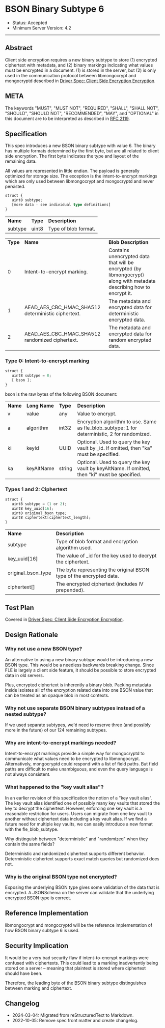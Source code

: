 # BSON Binary Subtype 6

- Status: Accepted
- Minimum Server Version: 4.2

______________________________________________________________________

## Abstract

Client side encryption requires a new binary subtype to store (1) encrypted ciphertext with metadata, and (2) binary
markings indicating what values must be encrypted in a document. (1) is stored in the server, but (2) is only used in
the communication protocol between libmongocrypt and mongocryptd described in
[Driver Spec: Client Side Encryption Encryption](https://github.com/mongodb/specifications/tree/master/source/client-side-encryption/client-side-encryption.rst).

## META

The keywords "MUST", "MUST NOT", "REQUIRED", "SHALL", "SHALL NOT", "SHOULD", "SHOULD NOT", "RECOMMENDED", "MAY", and
"OPTIONAL" in this document are to be interpreted as described in [RFC 2119](https://www.ietf.org/rfc/rfc2119.txt).

## Specification

This spec introduces a new BSON binary subtype with value 6. The binary has multiple formats determined by the first
byte, but are all related to client side encryption. The first byte indicates the type and layout of the remaining data.

All values are represented in little endian. The payload is generally optimized for storage size. The exception is the
intent-to-encrypt markings which are only used between libmongocrypt and mongocryptd and never persisted.

```typescript
struct {
   uint8 subtype;
   [more data - see individual type definitions]
}
```

|          |          |                      |
| -------- | -------- | -------------------- |
| **Name** | **Type** | **Description**      |
| subtype  | uint8    | Type of blob format. |

|          |                                                    |                                                                                                                       |
| -------- | -------------------------------------------------- | --------------------------------------------------------------------------------------------------------------------- |
| **Type** | **Name**                                           | **Blob Description**                                                                                                  |
| 0        | Intent-to-encrypt marking.                         | Contains unencrypted data that will be encrypted (by libmongocrypt) along with metadata describing how to encrypt it. |
| 1        | AEAD_AES_CBC_HMAC_SHA512 deterministic ciphertext. | The metadata and encrypted data for deterministic encrypted data.                                                     |
| 2        | AEAD_AES_CBC_HMAC_SHA512 randomized ciphertext.    | The metadata and encrypted data for random encrypted data.                                                            |

### Type 0: Intent-to-encrypt marking

```typescript
struct {
   uint8 subtype = 0;
   [ bson ];
}
```

bson is the raw bytes of the following BSON document:

|          |               |          |                                                                                               |
| -------- | ------------- | -------- | --------------------------------------------------------------------------------------------- |
| **Name** | **Long Name** | **Type** | **Description**                                                                               |
| v        | value         | any      | Value to encrypt.                                                                             |
| a        | algorithm     | int32    | Encryption algorithm to use. Same as fle_blob_subtype: 1 for deterministic, 2 for randomized. |
| ki       | keyId         | UUID     | Optional. Used to query the key vault by \_id. If omitted, then "ka" must be specified.       |
| ka       | keyAltName    | string   | Optional. Used to query the key vault by keyAltName. If omitted, then "ki" must be specified. |

### Types 1 and 2: Ciphertext

```typescript
struct {
   uint8 subtype = (1 or 2);
   uint8 key_uuid[16];
   uint8 original_bson_type;
   uint8 ciphertext[ciphertext_length];
}
```

|                    |                                                                     |
| ------------------ | ------------------------------------------------------------------- |
| **Name**           | **Description**                                                     |
| subtype            | Type of blob format and encryption algorithm used.                  |
| key_uuid\[16\]     | The value of \_id for the key used to decrypt the ciphertext.       |
| original_bson_type | The byte representing the original BSON type of the encrypted data. |
| ciphertext\[\]     | The encrypted ciphertext (includes IV prepended).                   |

## Test Plan

Covered in
[Driver Spec: Client Side Encryption Encryption](https://github.com/mongodb/specifications/tree/master/source/client-side-encryption/client-side-encryption.rst).

## Design Rationale

### Why not use a new BSON type?

An alternative to using a new binary subtype would be introducing a new BSON type. This would be a needless backwards
breaking change. Since FLE is largely a client side feature, it should be possible to store encrypted data in old
servers.

Plus, encrypted ciphertext is inherently a binary blob. Packing metadata inside isolates all of the encryption related
data into one BSON value that can be treated as an opaque blob in most contexts.

### Why not use separate BSON binary subtypes instead of a nested subtype?

If we used separate subtypes, we'd need to reserve three (and possibly more in the future) of our 124 remaining
subtypes.

<span id="intent-to-encrypt"/>

### Why are intent-to-encrypt markings needed?

Intent-to-encrypt markings provide a simple way for mongocryptd to communicate what values need to be encrypted to
libmongocrypt. Alternatively, mongocryptd could respond with a list of field paths. But field paths are difficult to
make unambiguous, and even the query language is not always consistent.

### What happened to the "key vault alias"?

In an earlier revision of this specification the notion of a "key vault alias". The key vault alias identified one of
possibly many key vaults that stored the key to decrypt the ciphertext. However, enforcing one key vault is a reasonable
restriction for users. Users can migrate from one key vault to another without ciphertext data including a key vault
alias. If we find a future need for multiple key vaults, we can easily introduce a new format with the fle_blob_subtype.

Why distinguish between "deterministic" and "randomized" when they contain the same fields?

Deterministic and randomized ciphertext supports different behavior. Deterministic ciphertext supports exact match
queries but randomized does not.

### Why is the original BSON type not encrypted?

Exposing the underlying BSON type gives some validation of the data that is encrypted. A JSONSchema on the server can
validate that the underlying encrypted BSON type is correct.

## Reference Implementation

libmongocrypt and mongocryptd will be the reference implementation of how BSON binary subtype 6 is used.

## Security Implication

It would be a very bad security flaw if intent-to-encrypt markings were confused with ciphertexts. This could lead to a
marking inadvertently being stored on a server – meaning that plaintext is stored where ciphertext should have been.

Therefore, the leading byte of the BSON binary subtype distinguishes between marking and ciphertext.

## Changelog

- 2024-03-04: Migrated from reStructuredText to Markdown.
- 2022-10-05: Remove spec front matter and create changelog.
